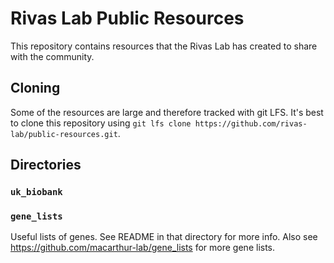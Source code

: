# Rivas Lab Public Resources

This repository contains resources that the Rivas Lab has created to share with
the community.

## Cloning

Some of the resources are large and therefore tracked with git LFS. It's best
to clone this repository using `git lfs clone
https://github.com/rivas-lab/public-resources.git`.

## Directories

### `uk_biobank`

### `gene_lists`

Useful lists of genes. See README in that directory for more info. Also see
https://github.com/macarthur-lab/gene_lists for more gene lists.

